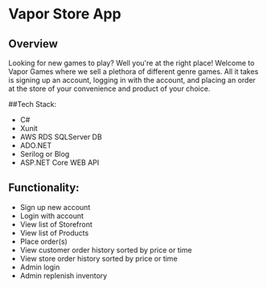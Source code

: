 # Vapor Store App
## Overview
Looking for new games to play? Well you're at the right place! Welcome to Vapor Games where we sell a plethora of different genre games. All it takes is signing up an account, logging in with the account, and placing an order at the store of your convenience and product of your choice.

##Tech Stack:
* C#
* Xunit
* AWS RDS SQLServer DB
* ADO.NET
* Serilog or Blog
* ASP.NET Core WEB API

## Functionality:
* Sign up new account
* Login with account
* View list of Storefront
* View list of Products
* Place order(s)
* View customer order history sorted by price or time
* View store order history sorted by price or time
* Admin login
* Admin replenish inventory
